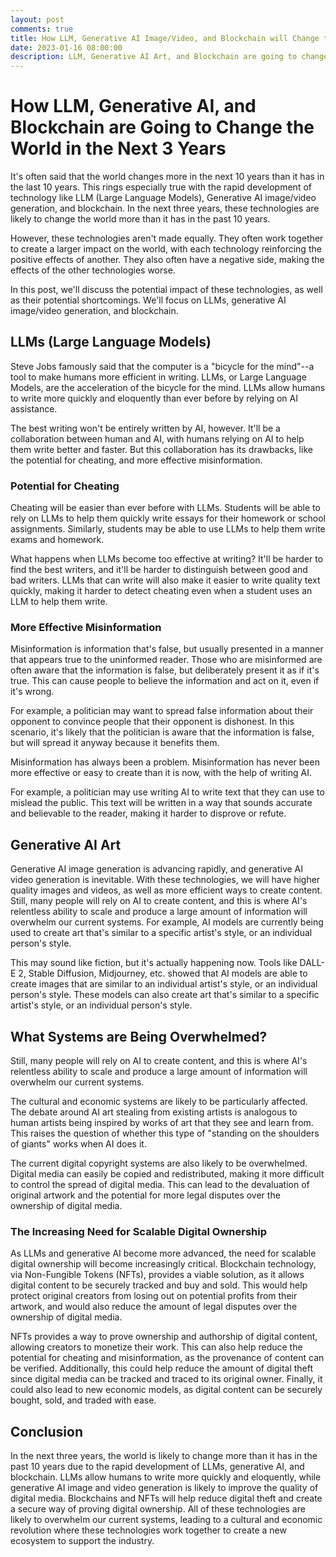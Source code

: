```yaml
---
layout: post
comments: true
title: How LLM, Generative AI Image/Video, and Blockchain will Change the World in the Next 3 Years
date: 2023-01-16 08:00:00
description: LLM, Generative AI Art, and Blockchain are going to change the world
---
```


# How LLM, Generative AI, and Blockchain are Going to Change the World in the Next 3 Years

It's often said that the world changes more in the next 10 years than it has in the last 10 years. This rings especially true with the rapid development of technology like LLM (Large Language Models), Generative AI image/video generation, and blockchain. In the next three years, these technologies are likely to change the world more than it has in the past 10 years.

However, these technologies aren't made equally. They often work together to create a larger impact on the world, with each technology reinforcing the positive effects of another. They also often have a negative side, making the effects of the other technologies worse.

In this post, we'll discuss the potential impact of these technologies, as well as their potential shortcomings. We'll focus on LLMs, generative AI image/video generation, and blockchain.

## LLMs (Large Language Models)

Steve Jobs famously said that the computer is a "bicycle for the mind"--a tool to make humans more efficient in writing. LLMs, or Large Language Models, are the acceleration of the bicycle for the mind. LLMs allow humans to write more quickly and eloquently than ever before by relying on AI assistance.

The best writing won't be entirely written by AI, however. It'll be a collaboration between human and AI, with humans relying on AI to help them write better and faster. But this collaboration has its drawbacks, like the potential for cheating, and more effective misinformation.

### Potential for Cheating

Cheating will be easier than ever before with LLMs. Students will be able to rely on LLMs to help them quickly write essays for their homework or school assignments. Similarly, students may be able to use LLMs to help them write exams and homework.

What happens when LLMs become too effective at writing? It'll be harder to find the best writers, and it'll be harder to distinguish between good and bad writers. LLMs that can write will also make it easier to write quality text quickly, making it harder to detect cheating even when a student uses an LLM to help them write.

### More Effective Misinformation

Misinformation is information that's false, but usually presented in a manner that appears true to the uninformed reader. Those who are misinformed are often aware that the information is false, but deliberately present it as if it's true. This can cause people to believe the information and act on it, even if it's wrong.

For example, a politician may want to spread false information about their opponent to convince people that their opponent is dishonest. In this scenario, it's likely that the politician is aware that the information is false, but will spread it anyway because it benefits them.

Misinformation has always been a problem. Misinformation has never been more effective or easy to create than it is now, with the help of writing AI.

For example, a politician may use writing AI to write text that they can use to mislead the public. This text will be written in a way that sounds accurate and believable to the reader, making it harder to disprove or refute.

## Generative AI Art

Generative AI image generation is advancing rapidly, and generative AI video generation is inevitable. With these technologies, we will have higher quality images and videos, as well as more efficient ways to create content. Still, many people will rely on AI to create content, and this is where AI's relentless ability to scale and produce a large amount of information will overwhelm our current systems. For example, AI models are currently being used to create art that's similar to a specific artist's style, or an individual person's style.

This may sound like fiction, but it's actually happening now. Tools like DALL-E 2, Stable Diffusion, Midjourney, etc. showed that AI models are able to create images that are similar to an individual artist's style, or an individual person's style. These models can also create art that's similar to a specific artist's style, or an individual person's style.

## What Systems are Being Overwhelmed?

Still, many people will rely on AI to create content, and this is where AI's relentless ability to scale and produce a large amount of information will overwhelm our current systems.

The cultural and economic systems are likely to be particularly affected. The debate around AI art stealing from existing artists is analogous to human artists being inspired by works of art that they see and learn from. This raises the question of whether this type of "standing on the shoulders of giants" works when AI does it.

The current digital copyright systems are also likely to be overwhelmed. Digital media can easily be copied and redistributed, making it more difficult to control the spread of digital media. This can lead to the devaluation of original artwork and the potential for more legal disputes over the ownership of digital media.

### The Increasing Need for Scalable Digital Ownership

As LLMs and generative AI become more advanced, the need for scalable digital ownership will become increasingly critical. Blockchain technology, via Non-Fungible Tokens (NFTs), provides a viable solution, as it allows digital content to be securely tracked and buy and sold. This would help protect original creators from losing out on potential profits from their artwork, and would also reduce the amount of legal disputes over the ownership of digital media.

NFTs provides a way to prove ownership and authorship of digital content, allowing creators to monetize their work. This can also help reduce the potential for cheating and misinformation, as the provenance of content can be verified. Additionally, this could help reduce the amount of digital theft since digital media can be tracked and traced to its original owner. Finally, it could also lead to new economic models, as digital content can be securely bought, sold, and traded with ease.

## Conclusion

In the next three years, the world is likely to change more than it has in the past 10 years due to the rapid development of LLMs, generative AI, and blockchain. LLMs allow humans to write more quickly and eloquently, while generative AI image and video generation is likely to improve the quality of digital media. Blockchains and NFTs will help reduce digital theft and create a secure way of proving digital ownership. All of these technologies are likely to overwhelm our current systems, leading to a cultural and economic revolution where these technologies work together to create a new ecosystem to support the industry.
